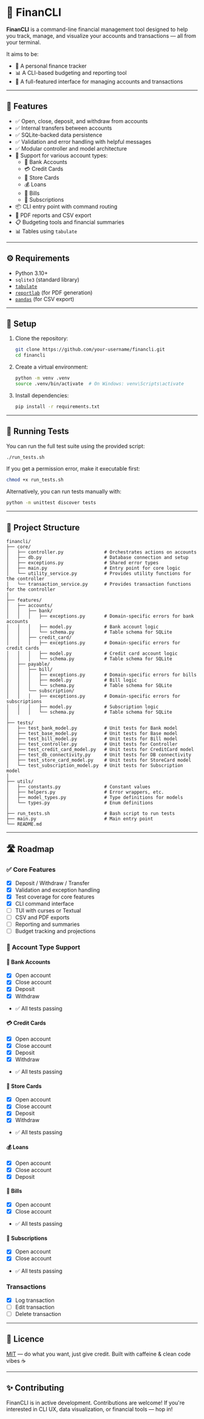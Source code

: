 # 💸 FinanCLI

**FinanCLI** is a command-line financial management tool designed to help you track, manage, and visualize your accounts and transactions — all from your terminal.

It aims to be:

- 🧾 A personal finance tracker
- 📊 A CLI-based budgeting and reporting tool
- 🔁 A full-featured interface for managing accounts and transactions

---

## 🚀 Features

- ✅ Open, close, deposit, and withdraw from accounts
- ✅ Internal transfers between accounts
- ✅ SQLite-backed data persistence
- ✅ Validation and error handling with helpful messages
- ✅ Modular controller and model architecture
- 🧱 Support for various account types:
  - 🏦 Bank Accounts
  - 💳 Credit Cards
  - 🏬 Store Cards
  - 💰 Loans
  - 🧾 Bills
  - 🔁 Subscriptions
- 📦 CLI entry point with command routing
- 📄 PDF reports and CSV export
- 📋 Budgeting tools and financial summaries
- 📊 Tables using `tabulate`

---

## ⚙️ Requirements

- Python 3.10+
- `sqlite3` (standard library)
- [`tabulate`](https://pypi.org/project/tabulate/)
- [`reportlab`](https://pypi.org/project/reportlab/) (for PDF generation)
- [`pandas`](https://pypi.org/project/pandas/) (for CSV export)

---

## 🧰 Setup

1. Clone the repository:

   ```bash
   git clone https://github.com/your-username/financli.git
   cd financli
   ```

2. Create a virtual environment:

   ```bash
   python -m venv .venv
   source .venv/bin/activate  # On Windows: venv\Scripts\activate
   ```

3. Install dependencies:

   ```bash
   pip install -r requirements.txt
   ```

---

## 🧪 Running Tests

You can run the full test suite using the provided script:

```bash
./run_tests.sh
```

If you get a permission error, make it executable first:

```bash
chmod +x run_tests.sh
```

Alternatively, you can run tests manually with:

```bash
python -m unittest discover tests
```

---

## 📁 Project Structure

```
financli/
├── core/
│   ├── controller.py               # Orchestrates actions on accounts
│   ├── db.py                       # Database connection and setup
│   ├── exceptions.py               # Shared error types
│   ├── main.py                     # Entry point for core logic
│   └── utility_service.py          # Provides utility functions for the controller
│   └── transaction_service.py      # Provides transaction functions for the controller
│
├── features/
│   ├── accounts/
│   │   ├── bank/
│   │   │   ├── exceptions.py       # Domain-specific errors for bank accounts
│   │   │   ├── model.py            # Bank account logic
│   │   │   └── schema.py           # Table schema for SQLite
│   │   ├── credit_card/
│   │   │   ├── exceptions.py       # Domain-specific errors for credit cards
│   │   │   ├── model.py            # Credit card account logic
│   │   │   └── schema.py           # Table schema for SQLite
│   ├── payable/
│   │   ├── bill/
│   │   │   ├── exceptions.py       # Domain-specific errors for bills
│   │   │   ├── model.py            # Bill logic
│   │   │   └── schema.py           # Table schema for SQLite
│   │   └── subscription/
│   │   │   ├── exceptions.py       # Domain-specific errors for subscriptions
│   │   │   ├── model.py            # Subscription logic
│   │   │   └── schema.py           # Table schema for SQLite
│
├── tests/
│   ├── test_bank_model.py          # Unit tests for Bank model
│   ├── test_base_model.py          # Unit tests for Base model
│   ├── test_bill_model.py          # Unit tests for Bill model
│   ├── test_controller.py          # Unit tests for Controller
│   ├── test_credit_card_model.py   # Unit tests for CreditCard model
│   ├── test_db_connectivity.py     # Unit tests for DB connectivity
│   ├── test_store_card_model.py    # Unit tests for StoreCard model
│   └── test_subscription_model.py  # Unit tests for Subscription model
│
├── utils/
│   ├── constants.py                # Constant values
│   ├── helpers.py                  # Error wrappers, etc.
│   ├── model_types.py              # Type definitions for models
│   └── types.py                    # Enum definitions
│
├── run_tests.sh                    # Bash script to run tests
├── main.py                         # Main entry point
└── README.md
```

---

## 🛣️ Roadmap

### ✅ Core Features

- [x] Deposit / Withdraw / Transfer
- [x] Validation and exception handling
- [x] Test coverage for core features
- [x] CLI command interface
- [ ] TUI with curses or Textual
- [ ] CSV and PDF exports
- [ ] Reporting and summaries
- [ ] Budget tracking and projections

### 🧱 Account Type Support

#### 🏦 Bank Accounts

- [x] Open account
- [x] Close account
- [x] Deposit
- [x] Withdraw
- ✅ All tests passing

#### 💳 Credit Cards

- [x] Open account
- [x] Close account
- [x] Deposit
- [x] Withdraw
- ✅ All tests passing

#### 🏬 Store Cards

- [x] Open account
- [x] Close account
- [x] Deposit
- [x] Withdraw
- ✅ All tests passing

#### 💰 Loans

- [x] Open account
- [x] Close account
- [x] Deposit

#### 🧾 Bills

- [x] Open account
- [x] Close account
- ✅ All tests passing

#### 🔁 Subscriptions

- [x] Open account
- [x] Close account
- ✅ All tests passing

### Transactions

- [x] Log transaction
- [ ] Edit transaction
- [ ] Delete transaction

---

## 📄 Licence

[MIT](LICENSE) — do what you want, just give credit. Built with caffeine & clean code vibes ☕️

---

## ✨ Contributing

FinanCLI is in active development. Contributions are welcome! If you're interested in CLI UX, data visualization, or financial tools — hop in!
